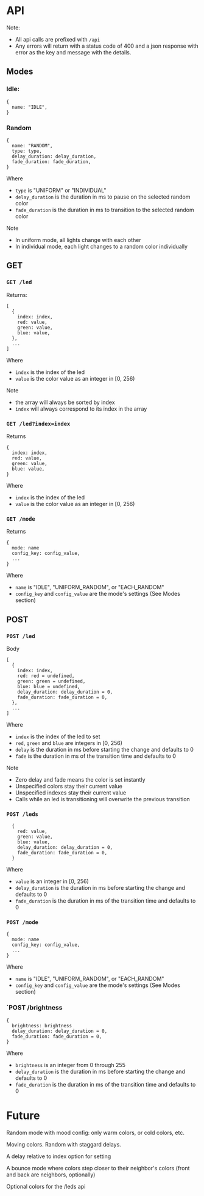 # API

Note:
* All api calls are prefixed with `/api`
* Any errors will return with a status code of 400 and a json response with
  error as the key and message with the details.

## Modes

### Idle:

```
{
  name: "IDLE",
}
```

### Random

```
{
  name: "RANDOM",
  type: type,
  delay_duration: delay_duration,
  fade_duration: fade_duration,
}
```

Where
* `type` is "UNIFORM" or "INDIVIDUAL"
* `delay_duration` is the duration in ms to pause on the selected random color
* `fade_duration` is the duration in ms to transition to the selected random color

Note
* In uniform mode, all lights change with each other
* In individual mode, each light changes to a random color individually

## GET

### `GET /led`

Returns:
```
[
  {
    index: index,
    red: value,
    green: value,
    blue: value,
  },
  ...
]
```

Where
* `index` is the index of the led
* `value` is the color value as an integer in [0, 256)

Note
* the array will always be sorted by index
* `index` will always correspond to its index in the array

### `GET /led?index=index`

Returns
```
{
  index: index,
  red: value,
  green: value,
  blue: value,
}
```

Where
* `index` is the index of the led
* `value` is the color value as an integer in [0, 256)

### `GET /mode`

Returns
```
{
  mode: name
  config_key: config_value,
  ...
}
```

Where
* `name` is "IDLE", "UNIFORM_RANDOM", or "EACH_RANDOM"
* `config_key` and `config_value` are the mode's settings (See Modes section)

## POST

### `POST /led`

Body
```
[
  {
    index: index,
    red: red = undefined,
    green: green = undefined,
    blue: blue = undefined,
    delay_duration: delay_duration = 0,
    fade_duration: fade_duration = 0,
  },
  ...
]
```

Where
* `index` is the index of the led to set
* `red`, `green` and `blue` are integers in [0, 256)
* `delay` is the duration in ms before starting the change and defaults to 0
* `fade` is the duration in ms of the transition time and defaults to 0

Note
* Zero delay and fade means the color is set instantly
* Unspecified colors stay their current value
* Unspecified indexes stay their current value
* Calls while an led is transitioning will overwrite the previous transition

### `POST /leds`

```
  {
    red: value,
    green: value,
    blue: value,
    delay_duration: delay_duration = 0,
    fade_duration: fade_duration = 0,
  }
```

Where
* `value` is an integer in [0, 256)
* `delay_duration` is the duration in ms before starting the change and defaults to 0
* `fade_duration` is the duration in ms of the transition time and defaults to 0

### `POST /mode`

```
{
  mode: name
  config_key: config_value,
  ...
}
```

Where
* `name` is "IDLE", "UNIFORM_RANDOM", or "EACH_RANDOM"
* `config_key` and `config_value` are the mode's settings (See Modes section)

### `POST /brightness

```
{
  brightness: brightness
  delay_duration: delay_duration = 0,
  fade_duration: fade_duration = 0,
}
```

Where
* `brightness` is an integer from 0 through 255
* `delay_duration` is the duration in ms before starting the change and defaults to 0
* `fade_duration` is the duration in ms of the transition time and defaults to 0

# Future

Random mode with mood config: only warm colors, or cold colors, etc.

Moving colors. Random with staggard delays.

A delay relative to index option for setting

A bounce mode where colors step closer to their neighbor's colors (front and
back are neighbors, optionally)

Optional colors for the /leds api
